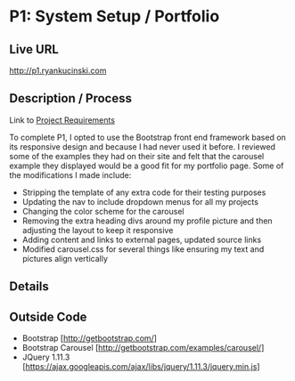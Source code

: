 # P1: System Setup / Portfolio

## Live URL
http://p1.ryankucinski.com

## Description / Process
Link to [Project Requirements](http://dwa15.com/Projects/P1)

To complete P1, I opted to use the Bootstrap front end framework based on its responsive design and because I had never used it before. I reviewed some of the examples they had on their site and felt that the carousel example they displayed would be a good fit for my portfolio page. Some of the modifications I made include:
* Stripping the template of any extra code for their testing purposes
* Updating the nav to include dropdown menus for all my projects 
* Changing the color scheme for the carousel
* Removing the extra heading divs around my profile picture and then adjusting the layout to keep it responsive
* Adding content and links to external pages, updated source links
* Modified carousel.css for several things like ensuring my text and pictures align vertically

## Details


## Outside Code
* Bootstrap [http://getbootstrap.com/]
* Bootstrap Carousel [http://getbootstrap.com/examples/carousel/]
* JQuery 1.11.3 [https://ajax.googleapis.com/ajax/libs/jquery/1.11.3/jquery.min.js]
